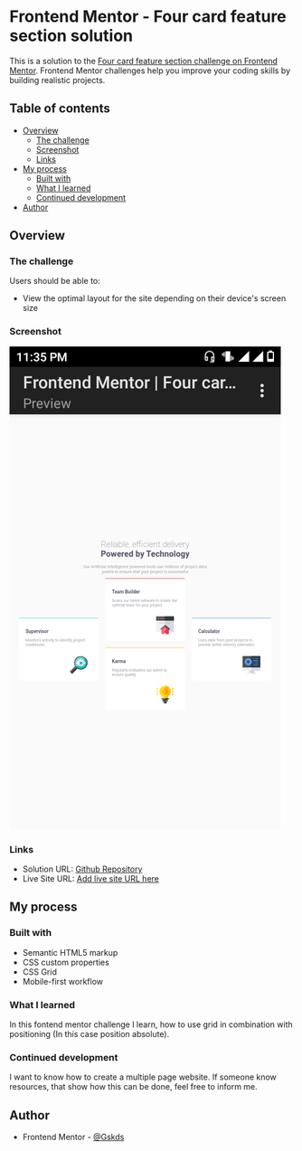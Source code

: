 # Frontend Mentor - Four card feature section solution

This is a solution to the [Four card feature section challenge on Frontend Mentor](https://www.frontendmentor.io/challenges/four-card-feature-section-weK1eFYK). Frontend Mentor challenges help you improve your coding skills by building realistic projects. 

## Table of contents

- [Overview](#overview)
  - [The challenge](#the-challenge)
  - [Screenshot](#screenshot)
  - [Links](#links)
- [My process](#my-process)
  - [Built with](#built-with)
  - [What I learned](#what-i-learned)
  - [Continued development](#continued-development)
- [Author](#author)

## Overview

### The challenge

Users should be able to:

- View the optimal layout for the site depending on their device's screen size

### Screenshot

![](/images/Screenshot_desktop.png)

### Links

- Solution URL: [Github Repository](https://github.com/Gskds/four-card-feature-section-master.git)
- Live Site URL: [Add live site URL here](https://your-live-site-url.com)

## My process

### Built with

- Semantic HTML5 markup
- CSS custom properties
- CSS Grid
- Mobile-first workflow

### What I learned

In this fontend mentor challenge I learn, how to use grid in combination with positioning (In this case position absolute).

### Continued development

I want to know how to create a multiple page website. If someone know resources, that show how this can be done, feel free to inform me.

## Author

- Frontend Mentor - [@Gskds](https://www.frontendmentor.io/profile/Gskds)